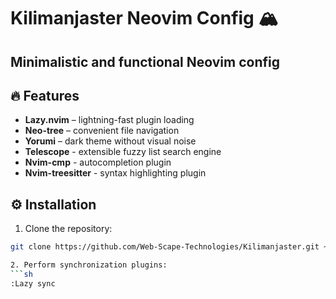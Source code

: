 # Kilimanjaster Neovim Config 🏔️
## Minimalistic and functional Neovim config

## 🔥 Features
- **Lazy.nvim** – lightning-fast plugin loading
- **Neo-tree** – convenient file navigation
- **Yorumi** – dark theme without visual noise
- **Telescope** - extensible fuzzy list search engine
- **Nvim-cmp** - autocompletion plugin
- **Nvim-treesitter** - syntax highlighting plugin

## ⚙️ Installation
1. Clone the repository:
```sh
git clone https://github.com/Web-Scape-Technologies/Kilimanjaster.git ~/.config/nvim

2. Perform synchronization plugins:
```sh
:Lazy sync
